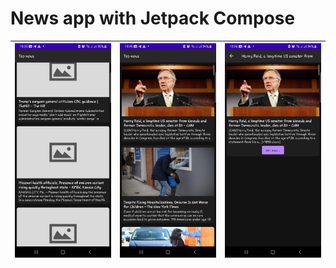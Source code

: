 # News app with Jetpack Compose

![Xamarin ScreenShots](screenshots/image1.png) | ![Xamarin ScreenShots](screenshots/image3.png) | ![Xamarin ScreenShots](screenshots/image4.png)
-----------------------------------|------------------------------------|-----------------------------------
